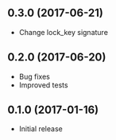 ## 0.3.0 (2017-06-21)

- Change lock_key signature

## 0.2.0 (2017-06-20)

- Bug fixes
- Improved tests

## 0.1.0 (2017-01-16)

- Initial release
